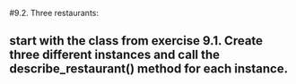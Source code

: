 #9.2. Three restaurants:
## start with the class from exercise 9.1. Create three different instances and call the describe_restaurant() method for each instance.
